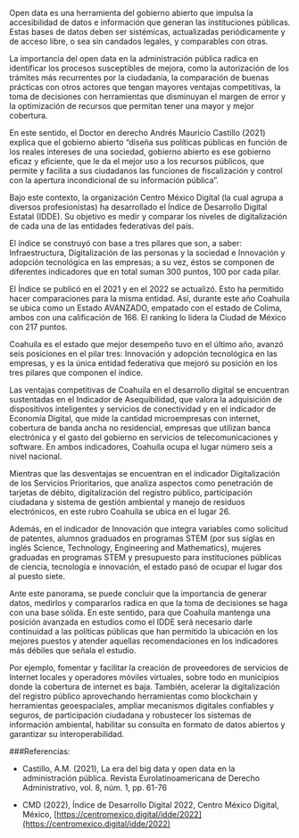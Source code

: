 
Open data es una herramienta del gobierno abierto que impulsa la accesibilidad de datos e información que generan las instituciones públicas. Estas bases de datos deben ser sistémicas, actualizadas periódicamente y de acceso libre, o sea sin candados legales, y comparables con otras.

La importancia del open data en la administración pública radica en identificar los procesos susceptibles de mejora, como la autorización de los trámites más recurrentes por la ciudadanía, la comparación de buenas prácticas con otros actores que tengan mayores ventajas competitivas, la toma de decisiones con herramientas que disminuyan el margen de error y la optimización de recursos que permitan tener una mayor y mejor cobertura.

En este sentido, el Doctor en derecho Andrés Mauricio Castillo (2021) explica que el gobierno abierto “diseña sus políticas públicas en función de los reales intereses de una sociedad, gobierno abierto es ese gobierno eficaz y eficiente, que le da el mejor uso a los recursos públicos, que permite y facilita a sus ciudadanos las funciones de fiscalización y control con la apertura incondicional de su información pública”.

Bajo este contexto, la organización Centro México Digital (la cual agrupa a diversos profesionistas) ha desarrollado el Índice de Desarrollo Digital Estatal (IDDE). Su objetivo es medir y comparar los niveles de digitalización de cada una de las entidades federativas del país.

El índice se construyó con base a tres pilares que son, a saber: Infraestructura, Digitalización de las personas y la sociedad e Innovación y adopción tecnológica en las empresas; a su vez, éstos se componen de diferentes indicadores que en total suman 300 puntos, 100 por cada pilar.

El Índice se publicó en el 2021 y en el 2022 se actualizó. Esto ha permitido hacer comparaciones para la misma entidad. Así, durante este año Coahuila se ubica como un Estado AVANZADO, empatado con el estado de Colima, ambos con una calificación de 166. El ranking lo lidera la Ciudad de México con 217 puntos.

Coahuila es el estado que mejor desempeño tuvo en el último año, avanzó seis posiciones en el pilar tres: Innovación y adopción tecnológica en las empresas, y es la única entidad federativa que mejoró su posición en los tres pilares que componen el índice.

Las ventajas competitivas de Coahuila en el desarrollo digital se encuentran sustentadas en el Indicador de Asequibilidad, que valora la adquisición de dispositivos inteligentes y servicios de conectividad y en el indicador de Economía Digital, que mide la cantidad microempresas con internet, cobertura de banda ancha no residencial, empresas que utilizan banca electrónica y el gasto del gobierno en servicios de telecomunicaciones y software. En ambos indicadores, Coahuila ocupa el lugar número seis a nivel nacional.

Mientras que las desventajas se encuentran en el indicador Digitalización de los Servicios Prioritarios, que analiza aspectos como penetración de tarjetas de débito, digitalización del registro público, participación ciudadana y sistema de gestión ambiental y manejo de residuos electrónicos, en este rubro Coahuila se ubica en el lugar 26.

Además, en el indicador de Innovación que integra variables como solicitud de patentes, alumnos graduados en programas STEM (por sus siglas en inglés Science, Technology, Engineering and Mathematics), mujeres graduadas en programas STEM y presupuesto para instituciones públicas de ciencia, tecnología e innovación, el estado pasó de ocupar el lugar dos al puesto siete.

Ante este panorama, se puede concluir que la importancia de generar datos, medirlos y compararlos radica en que la toma de decisiones se haga con una base sólida. En este sentido, para que Coahuila mantenga una posición avanzada en estudios como el IDDE será necesario darle continuidad a las políticas públicas que han permitido la ubicación en los mejores puestos y atender aquellas recomendaciones en los indicadores más débiles que señala el estudio.

Por ejemplo, fomentar y facilitar la creación de proveedores de servicios de Internet locales y operadores móviles virtuales, sobre todo en municipios donde la cobertura de internet es baja.  También, acelerar la digitalización del registro público aprovechando herramientas como blockchain y herramientas geoespaciales, ampliar mecanismos digitales confiables y seguros, de participación ciudadana y robustecer los sistemas de información ambiental, habilitar su consulta en formato de datos abiertos y garantizar su interoperabilidad.



###Referencias:

- Castillo, A.M. (2021), La era del big data y open data en la administración pública. Revista Eurolatinoamericana de Derecho Administrativo, vol. 8, núm. 1, pp. 61-76

- CMD (2022), Índice de Desarrollo Digital 2022, Centro México Digital, México, [https://centromexico.digital/idde/2022](https://centromexico.digital/idde/2022)
